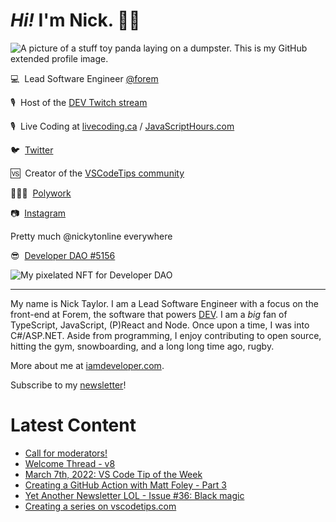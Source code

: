 # <em>Hi!</em> I'm Nick. 👋🏻

![A picture of a stuff toy panda laying on a dumpster. This is my GitHub extended profile image.](https://res.cloudinary.com/nickytonline/image/upload/w_1280,h_669,c_fill,q_auto,f_auto/w_860,c_fit,co_rgb:ffffff,g_south_west,x_30,y_280,l_text:roboto_64_bold:Not%20a%20real%20panda/w_860,c_fit,co_rgb:ffffff/social)


💻&nbsp;&nbsp;Lead Software Engineer [@forem](https://github.com/forem)

🎙&nbsp;&nbsp;Host of the [DEV Twitch stream](https://twitch.tv/thepracticaldev)

🎙️&nbsp;&nbsp;Live Coding at [livecoding.ca](https://livecoding.ca) / [JavaScriptHours.com](https://javascripthours.com)

🐦&nbsp;&nbsp;[Twitter](https://twitter.com/nickytonline)

🆚&nbsp;&nbsp;Creator of the [VSCodeTips community](https://community.vscodetips.com)

🤹🏻‍♂️&nbsp;&nbsp;[Polywork](https://timeline.iamdeveloper.com)

📷&nbsp;&nbsp;[Instagram](https://instagram.com/nickytonline)

Pretty much @nickytonline everywhere

😎&nbsp;&nbsp;[Developer DAO #5156](https://opensea.io/assets/0x25ed58c027921e14d86380ea2646e3a1b5c55a8b/5156)

![My pixelated NFT for Developer DAO](https://user-images.githubusercontent.com/833231/139519006-dc013290-1263-42dc-bf9f-beddfb8da592.png)

<hr />

My name is Nick Taylor. I am a Lead Software Engineer with a focus on the front-end at Forem, the software that powers <a href="https://dev.to">DEV</a>. I am a <em>big</em> fan of TypeScript, JavaScript, (P)React and Node. Once upon a time, I was into C#/ASP.NET. Aside from programming, I enjoy contributing to open source, hitting the gym, snowboarding, and a long long time ago, rugby.

More about me at [iamdeveloper.com](https://iamdeveloper.com).

Subscribe to my [newsletter](https://www.iamdeveloper.com/posts/i-started-a-newsletter-3g8d)!

# Latest Content
<!-- BLOG-POST-LIST:START -->
- [Call for moderators!](https://community.vscodetips.com/nickytonline/call-for-moderators-55a7)
- [Welcome Thread - v8](https://community.vscodetips.com/nickytonline/welcome-thread-v8-248n)
- [March 7th, 2022: VS Code Tip of the Week](https://community.vscodetips.com/nickytonline/march-7th-2022-vs-code-tip-of-the-week-22gd)
- [Creating a GitHub Action with Matt Foley - Part 3](https://www.youtube.com/watch?v=lo3V4CM5CCg)
- [Yet Another Newsletter LOL - Issue #36: Black magic](https://www.getrevue.co/profile/nickytonline/issues/yet-another-newsletter-lol-issue-36-black-magic-1060891)
- [Creating a series on vscodetips.com](https://community.vscodetips.com/nickytonline/creating-a-series-on-vscodetipscom-2d3a)
<!-- BLOG-POST-LIST:END -->
